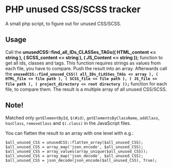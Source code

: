 # PHP unused CSS/SCSS tracker

A small php script, to figure out for unused CSS/SCSS.

## Usage

Call the **unusedCSS::find_all_IDs_CLASSes_TAGs(( HTML_content <= string ), ( SCSS_content <= string ), ( JS_Content <= string ));** function to get all ids, classes and tags. This function requires strings as values from each file, you have to compare. Push the result into an array. Afterwards call the **`unusedCSS::find_unused_CSS(( all_IDs_CLASSes_TAGs <= array ), ( HTML_file <= file path ), ( SCSS_file <= file path ), ( JS_file <= file path ), ( project_directory <= root directory ));`** function for each file, to compare them. The result is a multiple array of all unused CSS/SCSS.

## Note!

Matched only `getElementById`, `$(#id)`, `getElementsByClassName`, `addClass`, `hasClass`, `removeClass` and `$(.class)` in the JavaScript files.

You can flatten the result to an array with one level with e.g.:

    $all_unused_CSS = unusedCSS::flatten_array($all_unused_CSS);
    $all_unused_CSS = array_map('json_encode', $all_unused_CSS);
    $all_unused_CSS = array_values(array_unique($all_unused_CSS));
    $all_unused_CSS = array_map('json_decode', $all_unused_CSS);
    $all_unused_CSS = json_decode(json_encode($all_unused_CSS), True);
